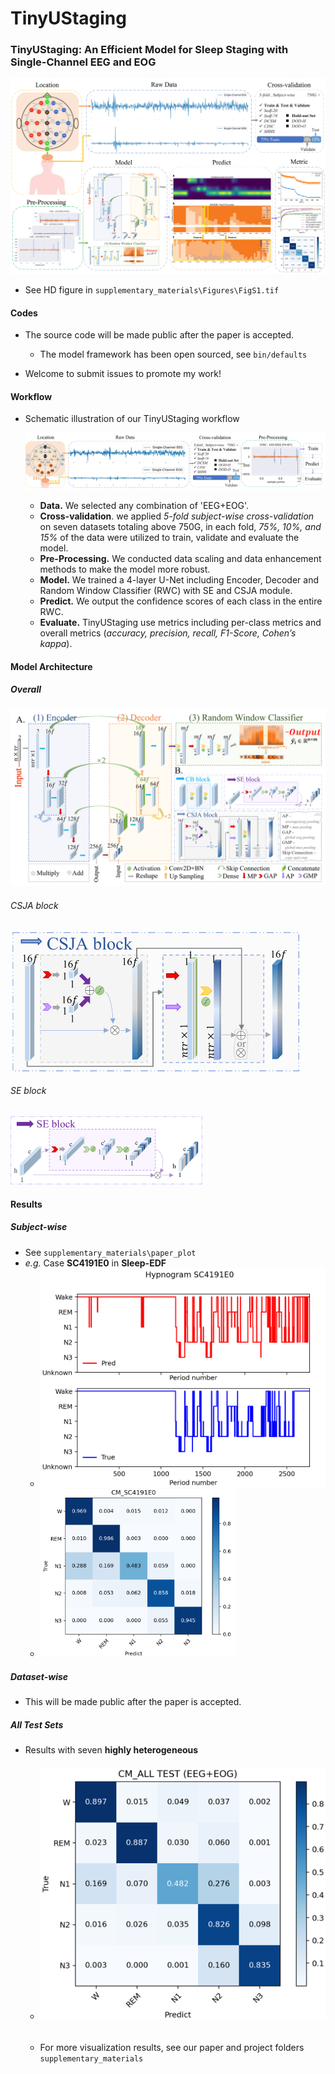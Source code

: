 
# TinyUStaging

### TinyUStaging: An Efficient Model for Sleep Staging with Single-Channel EEG and EOG

![image-20220921113347382](README.assets/image-20220921113347382.png)

- See HD figure in `supplementary_materials\Figures\FigS1.tif`

#### Codes

- The source code will be made public after the paper is accepted. 
  - The model framework has been open sourced, see `bin/defaults`

- Welcome to submit issues to promote my work!

#### Workflow

- Schematic illustration of our TinyUStaging workflow

  ![](./supplementary_materials/Figures/FigS1_2.png)

  - **Data.** We selected any combination of 'EEG+EOG'. 
  - **Cross-validation**. we applied *5-fold subject-wise cross-validation* on seven datasets totaling above 750G, in each fold, *75%, 10%, and 15%* of the data were utilized to train, validate and evaluate the model. 
  - **Pre-Processing.** We conducted data scaling and data enhancement methods to make the model more robust. 
  - **Model.** We trained a 4-layer U-Net including Encoder, Decoder and Random Window Classifier (RWC) with SE and CSJA module. 
  - **Predict.** We output the confidence scores of each class in the entire RWC. 
  - **Evaluate.** TinyUStaging use metrics including per-class metrics and overall metrics (*accuracy, precision, recall, F1-Score, Cohen’s kappa*). 

#### Model Architecture

##### Overall 

![](./supplementary_materials/Figures/FigS3.png)

###### CSJA block

<img src="./supplementary_materials/Figures/Fig2.png" style="zoom: 50%;" />

###### SE block

<img src="README.assets/image-20220921114210287.png" alt="image-20220921114210287" style="zoom: 30%;" />

#### Results

##### Subject-wise

- See `supplementary_materials\paper_plot`
- *e.g.* Case **SC4191E0** in **Sleep-EDF**
  - <img src="README.assets/image-20220921114512898.png" alt="image-20220921114512898" style="zoom: 50%;" />
  - <img src="README.assets/image-20220921114529993.png" alt="image-20220921114529993" style="zoom: 33%;" />

##### Dataset-wise

- This will be made public after the paper is accepted. 

##### All Test Sets

- Results with seven **highly heterogeneous**

  - ###### <img src="README.assets/image-20220921114922524.png" alt="image-20220921114922524" style="zoom:50%;" />

  - For more visualization results, see our paper and project folders `supplementary_materials`

